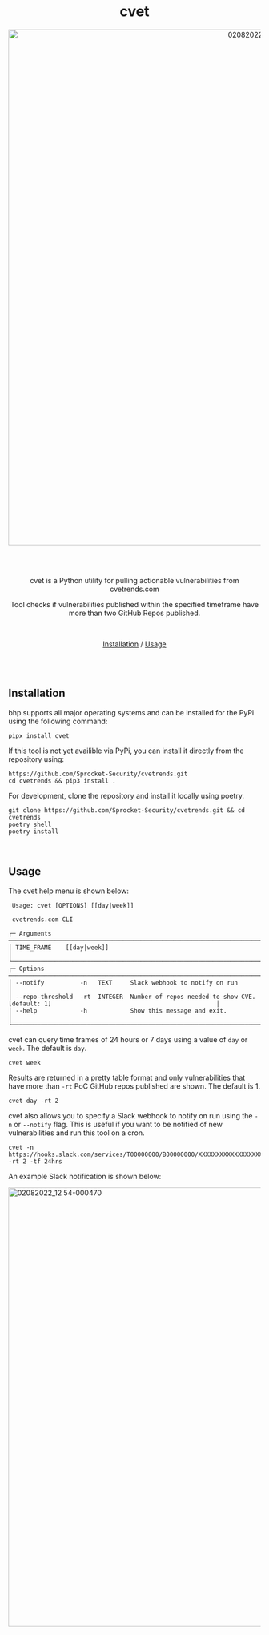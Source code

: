 <div align="center">
 
# cvet

  <img width="1030" alt="02082022_12 53-000469" src="https://user-images.githubusercontent.com/8538866/182379468-62be89b8-a4d3-4232-987a-8576906e0a63.png">

 <br><br>
 
cvet is a Python utility for pulling actionable vulnerabilities from cvetrends.com

Tool checks if vulnerabilities published within the specified timeframe have more than two GitHub Repos published.

<br>

[Installation](#installation) /
[Usage](#usage)

</div><br>

</div>
<br>

## Installation

bhp supports all major operating systems and can be installed for the PyPi using the following command:

```
pipx install cvet
```

If this tool is not yet availible via PyPi, you can install it directly from the repository using:

```
https://github.com/Sprocket-Security/cvetrends.git
cd cvetrends && pip3 install .
```

For development, clone the repository and install it locally using poetry.

```
git clone https://github.com/Sprocket-Security/cvetrends.git && cd cvetrends
poetry shell 
poetry install
```

<br>

## Usage

The cvet help menu is shown below:

```
 Usage: cvet [OPTIONS] [[day|week]]                                                                                              
                                                                                                                                 
 cvetrends.com CLI                                                                                                               
                                                                                                                                 
╭─ Arguments ───────────────────────────────────────────────────────────────────────────────────────────────────────────────────╮
│ TIME_FRAME    [[day|week]]                                                                                                    │
╰───────────────────────────────────────────────────────────────────────────────────────────────────────────────────────────────╯
╭─ Options ─────────────────────────────────────────────────────────────────────────────────────────────────────────────────────╮
│ --notify          -n   TEXT     Slack webhook to notify on run                                                                │
│ --repo-threshold  -rt  INTEGER  Number of repos needed to show CVE. [default: 1]                                              │
│ --help            -h            Show this message and exit.                                                                   │
╰───────────────────────────────────────────────────────────────────────────────────────────────────────────────────────────────╯
```

cvet can query time frames of 24 hours or 7 days using a value of `day` or `week`. The default is `day`.

```
cvet week 
```

Results are returned in a pretty table format and only vulnerabilities that have more than `-rt` PoC GitHub repos published are shown. The default is 1.

```
cvet day -rt 2
```

cvet also allows you to specify a Slack webhook to notify on run using the `-n` or `--notify` flag. This is useful if you want to be notified of new vulnerabilities and run this tool on a cron.

```
cvet -n https://hooks.slack.com/services/T00000000/B00000000/XXXXXXXXXXXXXXXXXXXXXXXX -rt 2 -tf 24hrs
```

An example Slack notification is shown below:

<img width="877" alt="02082022_12 54-000470" src="https://user-images.githubusercontent.com/8538866/182379759-238c40a8-383f-4808-95c6-928eaf537f85.png">


